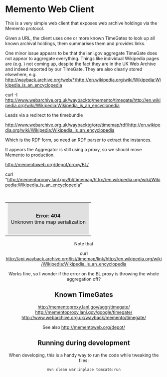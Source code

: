 Memento Web Client
==================

This is a very simple web client that exposes web archive holdings via the Memento protocol.

Given a URL, the client uses one or more known TimeGates to look up all known archival holdings, them summarises them and provides links.

One minor issue appears to be that the lanl.gov aggregate TimeGate does not appear to aggregate everything. Things like individual Wikipedia pages are (e.g. ) not coming up, despite the fact they are in the UK Web Archive and indeed reported by our TimeGate.  They are also clearly stored elsewhere, e.g. http://wayback.archive.org/web/*/http://en.wikipedia.org/wiki/Wikipedia:Wikipedia_is_an_encyclopedia

curl -I http://www.webarchive.org.uk/waybacktg/memento/timegate/http://en.wikipedia.org/wiki/Wikipedia:Wikipedia_is_an_encyclopedia

Leads via a redirect to the timebundle

http://www.webarchive.org.uk/waybacktg/ore/timemap/rdf/http://en.wikipedia.org/wiki/Wikipedia:Wikipedia_is_an_encyclopedia

Which is the RDF form, so need an RDF parser to extract the instances.

It appears the Aggregator is still using a proxy, so we should move Memento to production.

http://mementoweb.org/depot/proxy/BL/

curl "http://mementoproxy.lanl.gov/bl/timemap/http://en.wikipedia.org/wiki/Wikipedia:Wikipedia_is_an_encyclopedia"
<html><body><br/><center><table width='800px'><tr><td><div style='background-color: #e0e0e0; padding: 10px;'><br/><center><b>Error: 404</b></center>Unknown time map serialization<br/><br/></div></td></tr></table></body></html>


Note that 

curl  http://api.wayback.archive.org/list/timemap/link/http://en.wikipedia.org/wiki/Wikipedia:Wikipedia_is_an_encyclopedia

Works fine, so I wonder if the error on the BL proxy is throwing the whole aggregation off?


Known TimeGates
---------------
http://mementoproxy.lanl.gov/aggr/timegate/
http://mementoproxy.lanl.gov/google/timegate/
http://www.webarchive.org.uk/wayback/memento/timegate/

See also http://mementoweb.org/depot/


Running during development
--------------------------

When developing, this is a handy way to run the code while tweaking the files:

    mvn clean war:inplace tomcat6:run